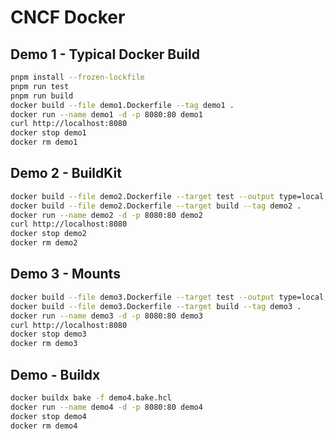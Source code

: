 # CNCF Docker

## Demo 1 - Typical Docker Build

```bash
pnpm install --frozen-lockfile
pnpm run test
pnpm run build
docker build --file demo1.Dockerfile --tag demo1 .
docker run --name demo1 -d -p 8080:80 demo1
curl http://localhost:8080
docker stop demo1
docker rm demo1
```

## Demo 2 - BuildKit
```bash
docker build --file demo2.Dockerfile --target test --output type=local,dest=coverage .
docker build --file demo2.Dockerfile --target build --tag demo2 .
docker run --name demo2 -d -p 8080:80 demo2
curl http://localhost:8080
docker stop demo2
docker rm demo2
```

## Demo 3 - Mounts

```bash
docker build --file demo3.Dockerfile --target test --output type=local,dest=coverage .
docker build --file demo3.Dockerfile --target build --tag demo3 .
docker run --name demo3 -d -p 8080:80 demo3
curl http://localhost:8080
docker stop demo3
docker rm demo3
```

## Demo - Buildx

```bash
docker buildx bake -f demo4.bake.hcl
docker run --name demo4 -d -p 8080:80 demo4
docker stop demo4
docker rm demo4
```